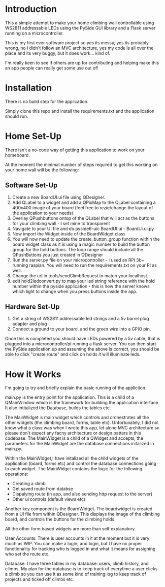 # Introduction

This a simple attempt to make your home climbing wall controllable using WS2811 addressable LEDs using the PySide GUI library and a Flask server running on a microcontroller. 

This is my first ever software project so yes its messy, yes its probably wrong, no I didn't follow an MVC architecture, yes my code is all over the place and its very buggy, but it does work... kind of. 

I'm really keen to see if others are up for contributing and helping make this an app people can really get some use out of!

# Installation 

There is no build step for the application. 

Simply clone this repo and install the requirements.txt and the application should run. 

# Home Set-Up

There isn't a no-code way of getting this application to work on your homeboard. 

At the moment the minimal number of steps required to get this working on your home wall will be the following:

## Software Set-Up
1. Create a new BoardUI.ui file using QDesigner. 
2. Add QLabel to a widget and add a QPixMap to the QLabel containing a 400x400 image of your board (feel free to rezie/change the layout of the application to your needs)
3. Overlay QPushbuttons ontop of the QLabel that will act as the buttons for your climbing wall - I set mine to transparent
4. Navigate to your UI file and do pyside6-uic BoardUI.ui - BoardUi.ui.py 
5. Now import the Widget inside of the BoardWidget class
6. You will now need to update the create_button_group function within the board widget class as it is using a magic number to build the button group for the hold buttons. The loop range should 
include all the QPushButtons you just created in QDesigner
7. Run the server.py file on your microcontroller - I used an RPI 3b+ running raspian. You will need to run the requirements.txt on your PI as well. 
8. Change the url in tools/sendClimbRequest to match your localhost. 
9. edit hold2ledconvert.py to map your led string reference with the hold number within the pyside application - this is how the server knows which light to change when you press buttons inside the app. 

## Hardware Set-Up 
1. Get a string of WS2811 addressable led strings and a 5v barrel plug adapter and plug 
2. Connect a ground to your board, and the green wire into a GPIO pin. 

Once this is completed you should have LEDs powered by a 5v cable, that is plugged into a microcontroller/pi running a flask server. You can then start the PySide application up and assuming the above is correct, you should be able to click "create route" and click on holds it will illuminate leds. 


# How it Works
I'm going to try and briefly explain the basic running of the appliction. 

main.py is the entry point for the application. This is a child of a QMainWindow which is the framework for building the application interface. It also intitalized the Database, builds the tables etc.

The MainWidget is main widget which controls and orchestrates all the other widgets (the climbing board, forms, table etc). Unfortunately, I did not know what a class was when I wrote this app, let alone MVC architecture so please don't expect any facny architecture or design patters in this codebase. The MainWidget is a child of a QWidget and accepts, the parameters for the MainWidget are the database connections initalized in main.py. 

Within the MainWidget,I have initalized all the child widgets of the application (board, forms etc) and control the database connections going to each widget. The MainWidget contains the logic for the following operations:
- Creating a climb
- Get saved route from databse
- Dispalying route (in app, and also sending http request to the server)
- Other ui controls (default views etc)

Another key component is the BoardWidget. The boardwidget is created from a UI file from within QDesigner. This displays the image of the climbing board, and controls the buttons for the climbing holds. 

All the other form based widgets are more than self explanatory. 

User Accounts: There is user accounts in it at the moment but it is very much as WIP. You can make a login, and login, but I have no proper functionality for tracking who is logged in and what it means for assigning who set the route etc. 

Database: I have three tables in my database: users, climb history, and climbs. 
My plan for the database is to keep track of everytime a user clicks a climb so you can use it as some kind of training log to keep track of projects and ticked off climbs etc. 

